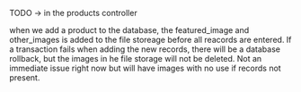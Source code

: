 TODO -> in the products controller

when we add a product to the database, the featured_image and other_images is added
to the file storeage before all reacords are entered. If a transaction fails when adding
the new records, there will be a database rollback, but the images in he file storage will
not be deleted. Not an immediate issue right now but will have images with no use if
records not present.
